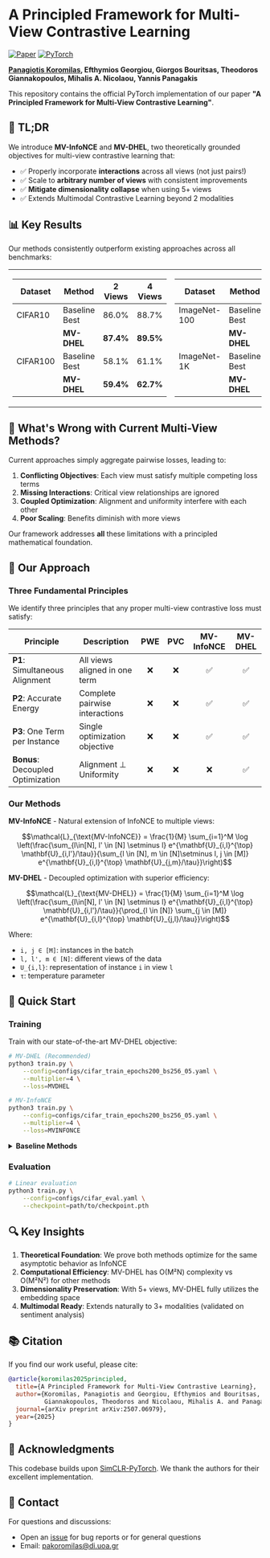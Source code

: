 # A Principled Framework for Multi-View Contrastive Learning

[![Paper](https://img.shields.io/badge/arXiv-2507.06979-b31b1b.svg)](https://arxiv.org/abs/2507.06979)
[![PyTorch](https://img.shields.io/badge/pytorch-1.10+-red.svg)](https://pytorch.org/)

**[Panagiotis Koromilas](https://scholar.google.com/citations?user=DMI5W9wAAAAJ&hl=el), Efthymios Georgiou, Giorgos Bouritsas, Theodoros Giannakopoulos, Mihalis A. Nicolaou, Yannis Panagakis**

This repository contains the official PyTorch implementation of our paper **"A Principled Framework for Multi-View Contrastive Learning"**.


## 🎯 TL;DR

We introduce **MV-InfoNCE** and **MV-DHEL**, two theoretically grounded objectives for multi-view contrastive learning that:
- ✅ Properly incorporate **interactions** across all views (not just pairs!)
- ✅ Scale to **arbitrary number of views** with consistent improvements
- ✅ **Mitigate dimensionality collapse** when using 5+ views
- ✅ Extends Multimodal Contrastive Learning beyond 2 modalities

## 📊 Key Results

Our methods consistently outperform existing approaches across all benchmarks:

<table>
<tr>
<td>

| Dataset | Method | 2 Views | 4 Views |
|---------|--------|---------|---------|
| CIFAR10 | Baseline Best | 86.0% | 88.7% |
| | **MV-DHEL** | **87.4%** | **89.5%** |
| CIFAR100 | Baseline Best | 58.1% | 61.1% |
| | **MV-DHEL** | **59.4%** | **62.7%** |

</td>
<td>

| Dataset | Method | 2 Views | 4 Views |
|---------|--------|---------|---------|
| ImageNet-100 | Baseline Best | 72.2% | 74.4% |
| | **MV-DHEL** | **73.3%** | **77.2%** |
| ImageNet-1K | Baseline Best | 60.0% | 62.4% |
| | **MV-DHEL** | **61.2%** | **62.6%** |

</td>
</tr>
</table>

## 🔬 What's Wrong with Current Multi-View Methods?

Current approaches simply aggregate pairwise losses, leading to:

1. **Conflicting Objectives**: Each view must satisfy multiple competing loss terms
2. **Missing Interactions**: Critical view relationships are ignored
3. **Coupled Optimization**: Alignment and uniformity interfere with each other
4. **Poor Scaling**: Benefits diminish with more views

Our framework addresses **all** these limitations with a principled mathematical foundation.

## 🎨 Our Approach

### Three Fundamental Principles

We identify three principles that any proper multi-view contrastive loss must satisfy:

| Principle | Description | PWE | PVC | MV-InfoNCE | MV-DHEL |
|-----------|-------------|:---:|:---:|:----------:|:-------:|
| **P1**: Simultaneous Alignment | All views aligned in one term | ❌ | ❌ | ✅ | ✅ |
| **P2**: Accurate Energy | Complete pairwise interactions | ❌ | ❌ | ✅ | ✅ |
| **P3**: One Term per Instance | Single optimization objective | ❌ | ❌ | ✅ | ✅ |
| **Bonus**: Decoupled Optimization | Alignment ⊥ Uniformity | ❌ | ❌ | ❌ | ✅ |

### Our Methods

**MV-InfoNCE** - Natural extension of InfoNCE to multiple views:
```math
\mathcal{L}_{\text{MV-InfoNCE}} = \frac{1}{M} \sum_{i=1}^M \log \left(\frac{\sum_{l\in[N], l' \in [N] \setminus l} e^{\mathbf{U}_{i,l}^{\top} \mathbf{U}_{i,l'}/\tau}}{\sum_{l \in [N], m \in [N]\setminus l, j \in [M]} e^{\mathbf{U}_{i,l}^{\top} \mathbf{U}_{j,m}/\tau}}\right)
```

**MV-DHEL** - Decoupled optimization with superior efficiency:
```math
\mathcal{L}_{\text{MV-DHEL}} = \frac{1}{M} \sum_{i=1}^M \log \left(\frac{\sum_{l\in[N], l' \in [N] \setminus l} e^{\mathbf{U}_{i,l}^{\top} \mathbf{U}_{i,l'}/\tau}}{\prod_{l \in [N]} \sum_{j \in [M]} e^{\mathbf{U}_{i,l}^{\top} \mathbf{U}_{j,l}/\tau}}\right)
```

Where:
- `i, j ∈ [M]`: instances in the batch
- `l, l', m ∈ [N]`: different views of the data
- `U_{i,l}`: representation of instance `i` in view `l`
- `τ`: temperature parameter

## 🚀 Quick Start

### Training

Train with our state-of-the-art MV-DHEL objective:

```bash
# MV-DHEL (Recommended)
python3 train.py \
    --config=configs/cifar_train_epochs200_bs256_05.yaml \
    --multiplier=4 \
    --loss=MVDHEL

# MV-InfoNCE
python3 train.py \
    --config=configs/cifar_train_epochs200_bs256_05.yaml \
    --multiplier=4 \
    --loss=MVINFONCE
```

<details>
<summary><b>Baseline Methods</b></summary>

```bash
# PVC (Poly-View Contrastive)
python3 train.py --config=configs/cifar_train_epochs200_bs256_05.yaml --multiplier=4 --loss=PVCLoss

# PWE (Pairwise Aggregation)
python3 train.py --config=configs/cifar_train_epochs200_bs256_05.yaml --multiplier=4 --loss=NTXent --loss_pwe=True

# AVG (Average Views)
python3 train.py --config=configs/cifar_train_epochs200_bs256_05.yaml --multiplier=4 --loss=NTXent --loss_avg=True
```
</details>

### Evaluation

```bash
# Linear evaluation
python3 train.py \
    --config=configs/cifar_eval.yaml \
    --checkpoint=path/to/checkpoint.pth
```

## 🔍 Key Insights

1. **Theoretical Foundation**: We prove both methods optimize for the same asymptotic behavior as InfoNCE
2. **Computational Efficiency**: MV-DHEL has O(M²N) complexity vs O(M²N²) for other methods
3. **Dimensionality Preservation**: With 5+ views, MV-DHEL fully utilizes the embedding space
4. **Multimodal Ready**: Extends naturally to 3+ modalities (validated on sentiment analysis)

## 📚 Citation

If you find our work useful, please cite:

```bibtex
@article{koromilas2025principled,
  title={A Principled Framework for Multi-View Contrastive Learning},
  author={Koromilas, Panagiotis and Georgiou, Efthymios and Bouritsas, Giorgos and 
          Giannakopoulos, Theodoros and Nicolaou, Mihalis A. and Panagakis, Yannis},
  journal={arXiv preprint arXiv:2507.06979},
  year={2025}
}
```

## 🤝 Acknowledgments

This codebase builds upon [SimCLR-PyTorch](https://github.com/AndrewAtanov/simclr-pytorch). We thank the authors for their excellent implementation.

## 📧 Contact

For questions and discussions:
- Open an [issue](https://github.com/pakoromilas/Multi-View-CL/issues) for bug reports or for general questions
- Email: [pakoromilas@di.uoa.gr](mailto:pakoromilas@di.uoa.gr)
